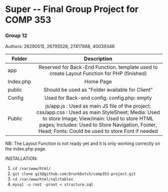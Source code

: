 # Super -- Final Group Project for COMP 353
### Group 12

Authors: 26290515, 26795528, 27417888, 40039346


|Folder    | Description                   |
|----------|:-----------------------------:|
|app       |Reserved for Back-End Function. template used to create Layout Function for PHP (finished) |
|Index.php | Home Page                     |
|public    |Should be used as "Folder available for Client"|
|Config    |Used for Back-end config. config.php: empty|
|Public    |js/app.js : Used as main JS file of the project; css/app.css : Used as main StyleSheet; Media: Used to store Image; View/main: Used to store HTML pages; Includes: Used to Store Navigation, Footer, Head; Fonts: Could be used to store Font if needed|

NB: The Layout Function is not ready yet and it is only working correctly
on the index.php page.

INSTALLATION: 

1. `cd /var/www/html/`
2. `git clone git@github.com:DrunkDutch/comp353-project.git`
3. `cd /var/www/html/sql/tables`
4. `mysql -u root -proot < structure.sql`
